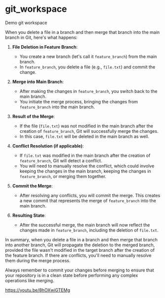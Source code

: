 # git_workspace
Demo git workspace

When you delete a file in a branch and then merge that branch into the main branch in Git, here's what happens:

1. **File Deletion in Feature Branch**:
   - You create a new branch (let's call it `feature_branch`) from the main branch.
   - In `feature_branch`, you delete a file (e.g., `file.txt`) and commit the change.

2. **Merge into Main Branch**:
   - After making the changes in `feature_branch`, you switch back to the main branch.
   - You initiate the merge process, bringing the changes from `feature_branch` into the main branch.

3. **Result of the Merge**:
   - If the file (`file.txt`) was not modified in the main branch after the creation of `feature_branch`, Git will successfully merge the changes.
   - In this case, `file.txt` will be deleted in the main branch as well.

4. **Conflict Resolution (if applicable)**:
   - If `file.txt` was modified in the main branch after the creation of `feature_branch`, Git will detect a conflict.
   - You will need to manually resolve the conflict, which could involve keeping the changes in the main branch, keeping the changes in `feature_branch`, or merging them together.

5. **Commit the Merge**:
   - After resolving any conflicts, you will commit the merge. This creates a new commit that represents the merge of `feature_branch` into the main branch.

6. **Resulting State**:
   - After the successful merge, the main branch will now reflect the changes made in `feature_branch`, including the deletion of `file.txt`.

In summary, when you delete a file in a branch and then merge that branch into another branch, Git will propagate the deletion to the merged branch, provided the file wasn't modified in the target branch after the creation of the feature branch. If there are conflicts, you'll need to manually resolve them during the merge process.

Always remember to commit your changes before merging to ensure that your repository is in a clean state before performing any complex operations like merging.


https://youtu.be/8hOXwiGTEMg
